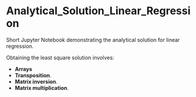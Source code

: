 # Analytical_Solution_Linear_Regression

Short Jupyter Notebook demonstrating the analytical solution for linear regression.

Obtaining the least square solution involves: 

- **Arrays** 
- **Transposition**.
- **Matrix inversion**.
- **Matrix multiplication**. 
